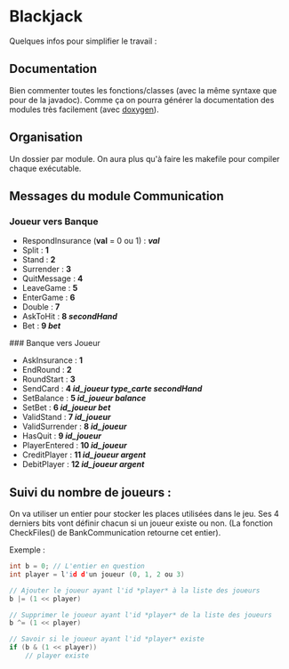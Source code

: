 # Blackjack

Quelques infos pour simplifier le travail :

## Documentation

Bien commenter toutes les fonctions/classes (avec la même syntaxe que pour de la javadoc). Comme ça on pourra générer la documentation des modules très facilement (avec [doxygen](http://www.stack.nl/~dimitri/doxygen/)).

## Organisation

Un dossier par module. On aura plus qu'à faire les makefile pour compiler chaque exécutable.

## Messages du module Communication

### Joueur vers Banque
- RespondInsurance (**val** = 0 ou 1) : ***val***
- Split : **1**
- Stand : **2**
- Surrender : **3**
- QuitMessage : **4**
- LeaveGame : **5**
- EnterGame : **6**
- Double : **7**
- AskToHit : **8 *secondHand***
- Bet : **9 *bet***

### Banque vers Joueur

- AskInsurance : **1**
- EndRound : **2**
- RoundStart : **3**
- SendCard : **4 *id_joueur* *type_carte* *secondHand***
- SetBalance : **5 *id_joueur* *balance***
- SetBet : **6 *id_joueur* *bet***
- ValidStand : **7 *id_joueur***
- ValidSurrender : **8 *id_joueur***
- HasQuit : **9 *id_joueur***
- PlayerEntered : **10 *id_joueur***
- CreditPlayer : **11 *id_joueur* *argent***
- DebitPlayer : **12 *id_joueur* *argent***

## Suivi du nombre de joueurs :

On va utiliser un entier pour stocker les places utilisées dans le jeu. Ses 4 derniers bits vont définir chacun si un joueur existe ou non. (La fonction CheckFiles() de BankCommunication retourne cet entier).

Exemple :
```cpp
int b = 0; // L'entier en question
int player = l'id d'un joueur (0, 1, 2 ou 3)

// Ajouter le joueur ayant l'id *player* à la liste des joueurs
b |= (1 << player)

// Supprimer le joueur ayant l'id *player* de la liste des joueurs
b ^= (1 << player)

// Savoir si le joueur ayant l'id *player* existe
if (b & (1 << player))
    // player existe
```